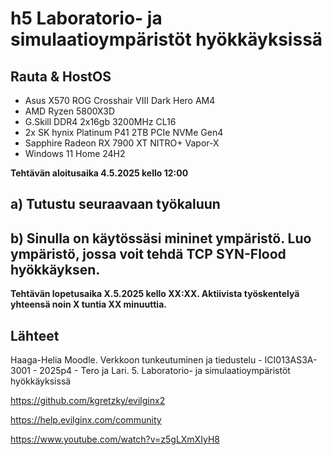 #  h5 Laboratorio- ja simulaatioympäristöt hyökkäyksissä

## Rauta & HostOS

- Asus X570 ROG Crosshair VIII Dark Hero AM4
- AMD Ryzen 5800X3D
- G.Skill DDR4 2x16gb 3200MHz CL16
- 2x SK hynix Platinum P41 2TB PCIe NVMe Gen4
- Sapphire Radeon RX 7900 XT NITRO+ Vapor-X
- Windows 11 Home 24H2

**Tehtävän aloitusaika 4.5.2025 kello 12:00**

## a) Tutustu seuraavaan työkaluun

## b) Sinulla on käytössäsi mininet ympäristö. Luo ympäristö, jossa voit tehdä TCP SYN-Flood hyökkäyksen.

**Tehtävän lopetusaika X.5.2025 kello XX:XX. Aktiivista työskentelyä yhteensä noin X tuntia XX minuuttia.**

## Lähteet
Haaga-Helia Moodle. Verkkoon tunkeutuminen ja tiedustelu - ICI013AS3A-3001 - 2025p4 - Tero ja Lari. 5. Laboratorio- ja simulaatioympäristöt hyökkäyksissä

https://github.com/kgretzky/evilginx2

https://help.evilginx.com/community

https://www.youtube.com/watch?v=z5gLXmXIyH8
